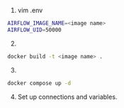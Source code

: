 1. vim .env
```bash
AIRFLOW_IMAGE_NAME=<image name>
AIRFLOW_UID=50000
```
2. 
```bash
docker build -t <image name> .
```

3. 
```bash
docker compose up -d
```

4. Set up connections and variables.

